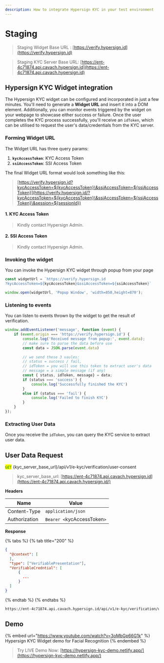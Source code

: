 ```yaml
---
description: How to integrate Hypersign KYC in your test environment
---
```


# Staging

> Staging Widget Base URL : [https://verify.hypersign.id](https://verify.hypersign.id)

> Staging KYC Server Base URL: [https://ent-4c71874.api.cavach.hypersign.id](https://ent-4c71874.api.cavach.hypersign.id)

## Hypersign KYC Widget integration

The Hypersign KYC widget can be configured and incorporated in just a few minutes. You'll need to generate a **Widget URL** and insert it into a DOM element. Additionally, you can monitor events triggered by the widget on your webpage to showcase either success or failure. Once the user completes the KYC process successfully, you'll receive an `idToken`, which can be utilised to request the user's data/credentials from the KYC server.

### Forming Widget URL

The Widget URL has  three query params:

1. **`kycAccessToken`**: KYC Access Token
2. **`ssiAccessToken`**: SSI Access Token

The final Widget URL format would look something like this:

> [https://verify.hypersign.id?kycAccessToken=${kycAccessToken}\&ssiAccessToken=${ssiAccessToken}](https://verify.hypersign.id/?kycAccessToken=${kycAccessToken}\&ssiAccessToken=${ssiAccessToken}\&session=${sessionId})

#### 1. KYC Access Token

> Kindly contact Hypersign Admin.&#x20;

#### 2. SSI Access Token

> Kindly contact Hypersign Admin.

### Invoking the widget

You can invoke the Hypersign KYC widget through popup from your page

```javascript
const widgetUrl = `https://verify.hypersign.id
?kycAccessToken=${kycAccessToken}&ssiAccessToken=${ssiAccessToken}`

window.open(widgetUrl, 'Popup Window', 'width=850,height=870');
```

### Listening to events

You can listen to events thrown by the widget to get the result of verification.&#x20;

```javascript
window.addEventListener('message', function (event) {
    if (event.origin === 'https://verify.hypersign.id') {
        console.log('Received message from popup:', event.data);
        // make sure to parse the data before use
        const data = JSON.parse(event.data)
        
        // we send these 3 vaules: 
        // status = success / fail, 
        // idToken = you will use this token to extract user's data
        // message = a simple message (if any)
        const { status, idToken, message} = data;
        if (status === 'success') {
            console.log('Successfully finished the KYC')
        }
        else if (status === 'fail') {
            console.log('Failed to finish KYC')
        }
    }
});
```

### Extracting User Data

Once you receive the `idToken`, you can query the KYC service to extract user data.  &#x20;

## User Data Request

<mark style="color:green;">`GET`</mark> {kyc\_server\_base\_url}/api/v1/e-kyc/verification/user-consent

> kyc\_server\_base\_url:  [https://ent-4c71874.api.cavach.hypersign.id](https://ent-4c71874.api.cavach.hypersign.id/)

**Headers**

| Name          | Value                       |
| ------------- | --------------------------- |
| Content-Type  | `application/json`          |
| Authorization | `Bearer <`kycAccessToken`>` |

**Response**

{% tabs %}
{% tab title="200" %}
```json
{
  "@context": [
  ],
  "type": ["VerifiablePresentation"],
  "VerifiableCredntial": [
      {
        ... 
      }
  ]
}
```
{% endtab %}
{% endtabs %}

```html
https://ent-4c71874.api.cavach.hypersign.id/api/v1/e-kyc/verification/user-consent?idToken=${idToken}
```

## Demo&#x20;

{% embed url="https://www.youtube.com/watch?v=3oMbGp66G1k" %}
Hypersign KYC Widget demo for Facial Recognition
{% endembed %}

> Try LIVE Demo Now:  [https://hypersign-kyc-demo.netlify.app/](https://hypersign-kyc-demo.netlify.app/)
